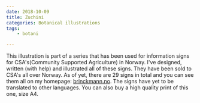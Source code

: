 ```yaml
---
date: 2018-10-09
title: Zuchini
categories: Botanical illustrations
tags:
    - botani

---
```

This illustration is part of a series that has been used for information signs for CSA's(Community Supported Agriculture) in Norway. I've designed, written (with help) and illustrated all of these signs. They have been sold to CSA's all over Norway. As of yet, there are 29 signs in total and you can see them all on my homepage: [brinckmann.no](https://brinckmann.no/). The signs have yet to be translated to other languages. You can also buy a high quality print of this one, size A4.
